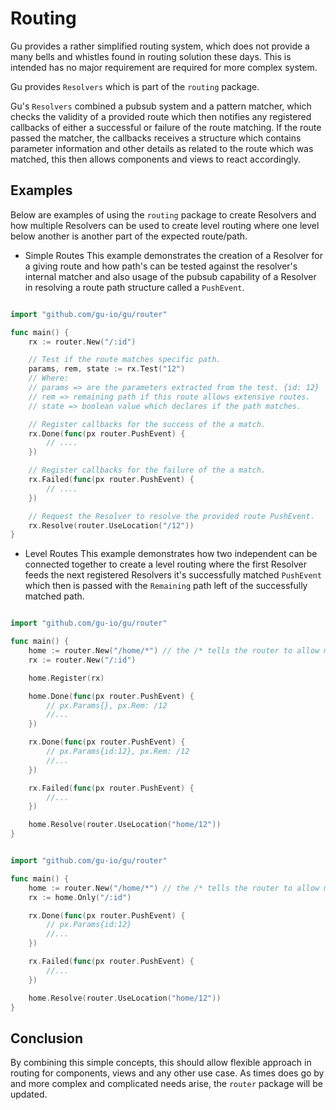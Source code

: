 Routing
=======

Gu provides a rather simplified routing system, which does not provide a many bells and whistles found in routing solution these days. This is intended has no major requirement are required for more complex system.

Gu provides `Resolvers` which is part of the `routing` package.

Gu's `Resolvers` combined a pubsub system and a pattern matcher, which checks the validity of a provided route which then notifies any registered callbacks of either a successful or failure of the route matching. If the route passed the matcher, the callbacks receives a structure which contains parameter information and other details as related to the route which was matched, this then allows components and views to react accordingly.

Examples
--------

Below are examples of using the `routing` package to create Resolvers and how multiple Resolvers can be used to create level routing where one level below another is another part of the expected route/path.

-	Simple Routes This example demonstrates the creation of a Resolver for a giving route and how path's can be tested against the resolver's internal matcher and also usage of the pubsub capability of a Resolver in resolving a route path structure called a `PushEvent`.

```go

import "github.com/gu-io/gu/router"

func main() {
	rx := router.New("/:id")

	// Test if the route matches specific path.
	params, rem, state := rx.Test("12")
	// Where:
	// params => are the parameters extracted from the test. {id: 12}
	// rem => remaining path if this route allows extensive routes.
	// state => boolean value which declares if the path matches.

	// Register callbacks for the success of the a match.
	rx.Done(func(px router.PushEvent) {
		// ....
	})

	// Register callbacks for the failure of the a match.
	rx.Failed(func(px router.PushEvent) {
		// ....
	})

	// Request the Resolver to resolve the provided route PushEvent.
	rx.Resolve(router.UseLocation("/12"))
}
```

-	Level Routes This example demonstrates how two independent can be connected together to create a level routing where the first Resolver feeds the next registered Resolvers it's successfully matched `PushEvent` which then is passed with the `Remaining` path left of the successfully matched path.

```go

import "github.com/gu-io/gu/router"

func main() {
	home := router.New("/home/*") // the /* tells the router to allow more paths.
	rx := router.New("/:id")

	home.Register(rx)

	home.Done(func(px router.PushEvent) {
		// px.Params{}, px.Rem: /12
		//...
	})

	rx.Done(func(px router.PushEvent) {
		// px.Params{id:12}, px.Rem: /12
		//...
	})

	rx.Failed(func(px router.PushEvent) {
		//...
	})

	home.Resolve(router.UseLocation("home/12"))
}
```

```go

import "github.com/gu-io/gu/router"

func main() {
	home := router.New("/home/*") // the /* tells the router to allow more paths.
	rx := home.Only("/:id")

	rx.Done(func(px router.PushEvent) {
		// px.Params{id:12}
		//...
	})

	rx.Failed(func(px router.PushEvent) {
		//...
	})

	home.Resolve(router.UseLocation("home/12"))
}
```

Conclusion
----------

By combining this simple concepts, this should allow flexible approach in routing for components, views and any other use case. As times does go by and more complex and complicated needs arise, the `router` package will be updated.
